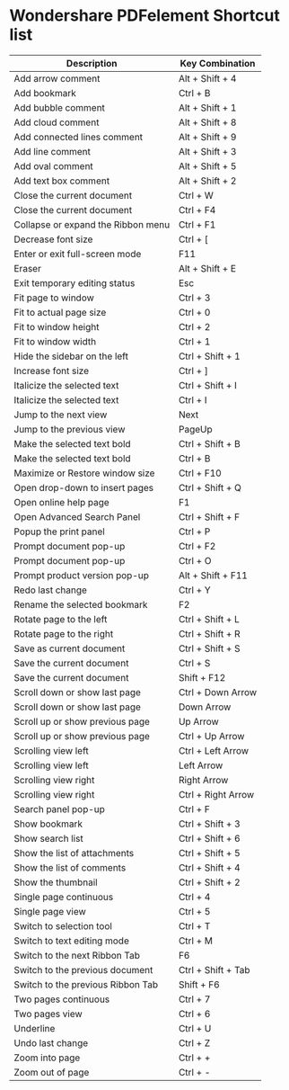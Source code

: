 # Wondershare PDFelement Shortcut list

|Description|Key Combination|
|--|--|
| Add arrow comment | Alt + Shift + 4 |
| Add bookmark | Ctrl + B |
| Add bubble comment | Alt + Shift + 1 |
| Add cloud comment | Alt + Shift + 8 |
| Add connected lines comment | Alt + Shift + 9 |
| Add line comment | Alt + Shift + 3 |
| Add oval comment | Alt + Shift + 5 |
| Add text box comment | Alt + Shift + 2 |
| Close the current document | Ctrl + W |
| Close the current document | Ctrl + F4 |
| Collapse or expand the Ribbon menu | Ctrl + F1 |
| Decrease font size | Ctrl + [ |
| Enter or exit full-screen mode | F11 |
| Eraser | Alt + Shift + E |
| Exit temporary editing status | Esc |
| Fit page to window | Ctrl + 3 |
| Fit to actual page size | Ctrl + 0 |
| Fit to window height | Ctrl + 2 |
| Fit to window width | Ctrl + 1 |
| Hide the sidebar on the left | Ctrl + Shift + 1 |
| Increase font size | Ctrl + ] |
| Italicize the selected text | Ctrl + Shift + I |
| Italicize the selected text | Ctrl + I |
| Jump to the next view | Next |
| Jump to the previous view | PageUp |
| Make the selected text bold | Ctrl + Shift + B |
| Make the selected text bold | Ctrl + B |
| Maximize or Restore window size | Ctrl + F10 |
| Open drop-down to insert pages | Ctrl + Shift + Q |
| Open online help page | F1 |
| Open Advanced Search Panel | Ctrl + Shift + F |
| Popup the print panel | Ctrl + P |
| Prompt document pop-up | Ctrl + F2 |
| Prompt document pop-up | Ctrl + O |
| Prompt product version pop-up | Alt + Shift + F11 |
| Redo last change | Ctrl + Y |
| Rename the selected bookmark | F2 |
| Rotate page to the left | Ctrl + Shift + L |
| Rotate page to the right | Ctrl + Shift + R |
| Save as current document | Ctrl + Shift + S |
| Save the current document | Ctrl + S |
| Save the current document | Shift + F12 |
| Scroll down or show last page | Ctrl + Down Arrow |
| Scroll down or show last page | Down Arrow |
| Scroll up or show previous page | Up Arrow |
| Scroll up or show previous page | Ctrl + Up Arrow |
| Scrolling view left | Ctrl + Left Arrow |
| Scrolling view left | Left Arrow |
| Scrolling view right | Right Arrow |
| Scrolling view right | Ctrl + Right Arrow |
| Search panel pop-up | Ctrl + F |
| Show bookmark | Ctrl + Shift + 3 |
| Show search list | Ctrl + Shift + 6 |
| Show the list of attachments | Ctrl + Shift + 5 |
| Show the list of comments | Ctrl + Shift + 4 |
| Show the thumbnail | Ctrl + Shift + 2 |
| Single page continuous | Ctrl + 4 |
| Single page view | Ctrl + 5 |
| Switch to selection tool | Ctrl + T |
| Switch to text editing mode | Ctrl + M |
| Switch to the next Ribbon Tab | F6 |
| Switch to the previous document | Ctrl + Shift + Tab |
| Switch to the previous Ribbon Tab | Shift + F6 |
| Two pages continuous | Ctrl + 7 |
| Two pages view | Ctrl + 6 |
| Underline | Ctrl + U |
| Undo last change | Ctrl + Z |
| Zoom into page | Ctrl + + |
| Zoom out of page | Ctrl + - |

